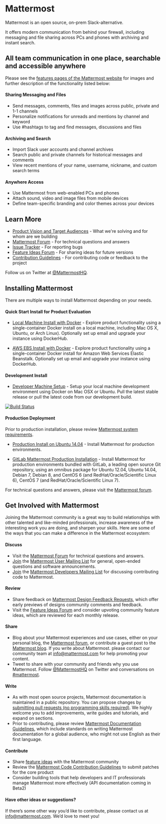 # Mattermost

Mattermost is an open source, on-prem Slack-alternative. 

It offers modern communication from behind your firewall, including messaging and file sharing across PCs and phones with archiving and instant search.

## All team communication in one place, searchable and accessible anywhere

Please see the [features pages of the Mattermost website](http://www.mattermost.org/features/) for images and further description of the functionality listed below: 

#### Sharing Messaging and Files

- Send messages, comments, files and images across public, private and 1-1 channels
- Personalize notifications for unreads and mentions by channel and keyword
- Use #hashtags to tag and find messages, discussions and files

#### Archiving and Search 

- Import Slack user accounts and channel archives
- Search public and private channels for historical messages and comments 
- View recent mentions of your name, username, nickname, and custom search terms

#### Anywhere Access

- Use Mattermost from web-enabled PCs and phones
- Attach sound, video and image files from mobile devices 
- Define team-specific branding and color themes across your devices

## Learn More

- [Product Vision and Target Audiences](http://www.mattermost.org/vision/) - What we're solving and for whom are we building
- [Mattermost Forum](http://forum.mattermost.org/) - For technical questions and answers
- [Issue Tracker](http://www.mattermost.org/filing-issues/) - For reporting bugs
- [Feature Ideas Forum](http://www.mattermost.org/feature-requests/) - For sharing ideas for future versions 
- [Contribution Guidelines](http://www.mattermost.org/contribute-to-mattermost/) - For contributing code or feedback to the project

Follow us on Twitter at [@MattermostHQ](https://twitter.com/mattermosthq).

## Installing Mattermost

There are multiple ways to install Mattermost depending on your needs. 

#### Quick Start Install for Product Evaluation 

- [Local Machine Install with Docker](http://docs.mattermost.org/install/Docker-Single-Container/index.html) - Explore product functionality using a single-container Docker install on a local machine, including Mac OS X, Ubuntu, or Arch Linux). Optionally set up email and upgrade your instance using DockerHub. 

- [AWS EBS Install with Docker](http://docs.mattermost.org/install/Amazon-Elastic-Beanstalk/index.html) - Explore product functionality using a single-container Docker install for Amazon Web Services Elastic Beanstalk. Optionally set up email and upgrade your instance using DockerHub. 

#### Development Install 

- [Developer Machine Setup](http://docs.mattermost.org/developer/Setup/index.html) - Setup your local machine development environment using Docker on Mac OSX or Ubuntu. Pull the latest stable release or pull the latest code from our development build. 

[![Build Status](https://travis-ci.org/mattermost/platform.svg?branch=master)](https://travis-ci.org/mattermost/platform)

#### Production Deployment

Prior to production installation, please review [Mattermost system requirements](http://docs.mattermost.org/install/Requirements/index.html). 

- [Production Install on Ubuntu 14.04](https://github.com/mattermost/platform/blob/release-1.0.0/doc/install/prod-ubuntu.md) - Install Mattermost for production environments. 

- [GitLab Mattermost Production Installation](https://gitlab.com/gitlab-org/gitlab-mattermost) - Install Mattermost for production environments bundled with GitLab, a leading open source Git repository, using an omnibus package for Ubuntu 12.04, Ubuntu 14.04, Debian 7, Debian 8, and CentOS 6 (and RedHat/Oracle/Scientific Linux 6), CentOS 7 (and RedHat/Oracle/Scientific Linux 7). 

For technical questions and answers, please visit the [Mattermost forum](http://forum.mattermost.org).

## Get Involved with Mattermost 

Joining the Mattermost community is a great way to build relationships with other talented and like-minded professionals, increase awareness of the interesting work you are doing, and sharpen your skills. Here are some of the ways that you can make a difference in the Mattermost ecosystem:

#### Discuss

- Visit the [Mattermost Forum](http://forum.mattermost.org/) for technical questions and answers. 
- [Join](https://groups.google.com/a/mattermost.com/forum/#!forum/general/join) the [Mattermost User Mailing List](https://groups.google.com/a/mattermost.com/forum/#!forum/general) for general, open-ended questions and software announcements. 
- [Join](https://groups.google.com/a/mattermost.com/forum/#!forum/developer/join) the [Mattermost Developers Mailing List](https://groups.google.com/a/mattermost.com/forum/#!forum/developer) for discussing contributing code to Mattermost. 

#### Review

- Share feedback on [Mattermost Design Feedback Requests](http://forum.mattermost.org/c/feature-ideas/specifications), which offer early previews of designs community comments and feedback. 
- Visit the [Feature Ideas Forum](http://mattermost.uservoice.com/forums/306457-general) and consider upvoting community feature ideas, which are reviewed for each monthly release.

#### Share

- Blog about your Mattermost experiences and use cases, either on your personal blog, the [Mattermost forum](http://forum.mattermost.org), or contribute a guest post to the [Mattermost blog](http://www.mattermost.org/category/blog/). If you write about Mattermost. please contact our community team at info@mattermost.com for help promoting your content.
- Tweet to share with your community and friends why you use Mattermost. Follow [@MattermostHQ](https://twitter.com/mattermosthq) on Twitter and conversations on [#mattermost](https://twitter.com/search?q=%23mattermost&src=typd).

#### Write

- As with most open source projects, Mattermost documentation is maintained in a public repository. You can propose changes by [submitting pull requests (no programming skills required)](http://forum.mattermost.org/t/help-improve-mattermost-documentation/194). We highly welcome you to add improvements, write guides and tutorials, and expand on sections. 
- Prior to contributing, please review [Mattermost Documentation Guidelines](http://www.mattermost.org/documentation-guidelines/), which include standards on writing Mattermost documentation for a global audience, who might not use English as their first language.

#### Contribute

- Share [feature ideas](http://www.mattermost.org/feature-requests/) with the Mattermost community
- Review the [Mattermost Code Contribution Guidelines](http://docs.mattermost.org/developer/Code-Contribution-Guidelines/index.html) to submit patches for the core product
- Consider building tools that help developers and IT professionals manage Mattermost more effectively (API documentation coming in Beta2)

#### Have other ideas or suggestions?

If there’s some other way you’d like to contribute, please contact us at info@mattermost.com. We’d love to meet you!

